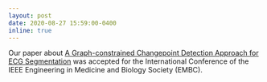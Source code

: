 ```yaml
---
layout: post
date: 2020-08-27 15:59:00-0400
inline: true
---
```


Our paper about [A Graph-constrained Changepoint Detection Approach
for ECG Segmentation](https://ieeexplore.ieee.org/document/9175333) was accepted for
the International Conference of the IEEE Engineering in Medicine and
Biology Society (EMBC).
